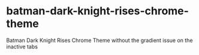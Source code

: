 # batman-dark-knight-rises-chrome-theme
Batman Dark Knight Rises Chrome Theme without the gradient issue on the inactive tabs
